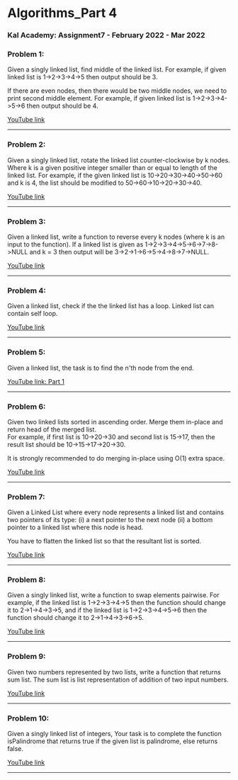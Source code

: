 # Algorithms_Part 4

### Kal Academy: Assignment7 - February 2022 - Mar 2022 

### Problem 1: 
Given a singly linked list, find middle of the linked list. 
For example, if given linked list is 1->2->3->4->5 then output should be 3. 

If there are even nodes, then there would be two middle nodes, we need to print second middle element. 
For example, if given linked list is 1->2->3->4->5->6 then output should be 4.

[YouTube link](https://youtu.be/mh4aeqyWA3o) 

---

### Problem 2: 
Given a singly linked list, rotate the linked list counter-clockwise by k nodes. Where k is a given positive integer smaller than or equal to length of the linked list. 
For example, if the given linked list is 10->20->30->40->50->60 and k is 4, the list should be modified to 50->60->10->20->30->40.

[YouTube link](https://youtu.be/P86CTGJiEDg) 

---

### Problem 3: 
Given a linked list, write a function to reverse every k nodes (where k is an input to the function).
If a linked list is given as 1->2->3->4->5->6->7->8->NULL and k = 3 then output will be 3->2->1->6->5->4->8->7->NULL.

[YouTube link](https://youtu.be/rAz7jnsL4VY) 

---

### Problem 4: 
Given a linked list, check if the the linked list has a loop. Linked list can contain self loop.

[YouTube link](https://youtu.be/vIPEIWGHt24) 

---

### Problem 5: 
Given a linked list, the task is to find the n'th node from the end.

[YouTube link: Part 1](https://youtu.be/_x9qNLoJOLI) 

---

### Problem 6: 
Given two linked lists sorted in ascending order. Merge them in-place and return head of the merged list.   
For example, if first list is 10->20->30 and second list is 15->17, then the result list should be 10->15->17->20->30.

It is strongly recommended to do merging in-place using O(1) extra space.  

[YouTube link](https://youtu.be/v9twZVmdX6k) 

---

### Problem 7: 
Given a Linked List where every node represents a linked list and contains two pointers of its type:
(i) a next pointer to the next node
(ii) a bottom pointer to a linked list where this node is head.

You have to flatten the linked list so that the resultant list is sorted.

[YouTube link](https://youtu.be/QRHBRsiBVRs) 

---

### Problem 8: 
Given a singly linked list, write a function to swap elements pairwise. 
For example, if the linked list is 1->2->3->4->5 then the function should change it to 2->1->4->3->5, 
and 
if the linked list is 1->2->3->4->5->6 then the function should change it to 2->1->4->3->6->5.

[YouTube link](https://youtu.be/aEEBfwOWHb0) 

---

### Problem 9: 
Given two numbers represented by two lists, write a function that returns sum list. The sum list is list representation of addition of two input numbers.

[YouTube link](https://youtu.be/PxioTEKYUu8) 

---

### Problem 10: 
 Given a singly linked list of integers, Your task is to complete the function isPalindrome that returns true if the given list is palindrome, else returns false.

[YouTube link](https://youtu.be/ar0gq5YY5fY) 

---


 
